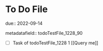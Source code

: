 # To Do File

due:: 2022-09-14

metadatafield:: todoTestFile_1228_90

- [ ] Task of todoTestFile_1228 1 [[Query me]]
